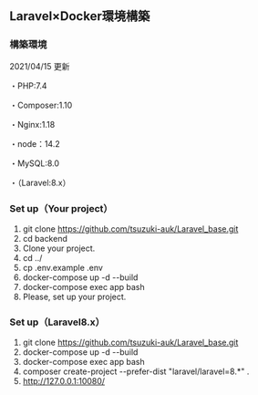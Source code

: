 ## Laravel×Docker環境構築
### 構築環境
2021/04/15 更新

・PHP:7.4

・Composer:1.10

・Nginx:1.18

・node：14.2

・MySQL:8.0

・（Laravel:8.x）

### Set up（Your project）
1. git clone https://github.com/tsuzuki-auk/Laravel_base.git
2. cd backend
3. Clone your project.
4. cd ../
5. cp .env.example .env
6. docker-compose up -d --build
7. docker-compose exec app bash
8. Please, set up your project.

### Set up（Laravel8.x）
1. git clone https://github.com/tsuzuki-auk/Laravel_base.git
2. docker-compose up -d --build
3. docker-compose exec app bash
4. composer create-project --prefer-dist "laravel/laravel=8.*" .
5. http://127.0.0.1:10080/